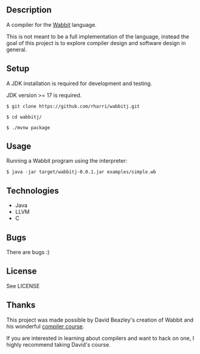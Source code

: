 ## Description
A compiler for the [Wabbit](https://www.dabeaz.com/compiler.html) language. 

This is not meant to be a full implementation of the language, instead the goal of this project is to explore compiler design and software design in general.

## Setup
A JDK installation is required for development and testing. 

JDK version >= 17 is required.

```
$ git clone https://github.com/rharri/wabbitj.git

$ cd wabbitj/

$ ./mvnw package
```

## Usage
Running a Wabbit program using the interpreter:
```
$ java -jar target/wabbitj-0.0.1.jar examples/simple.wb
```

## Technologies
- Java
- LLVM
- C

## Bugs
There are bugs :)

## License
See LICENSE

## Thanks
This project was made possible by David Beazley's creation of Wabbit and his wonderful [compiler course](https://www.dabeaz.com/compiler.html).

If you are interested in learning about compilers and want to hack on one, I highly recommend taking David's course.